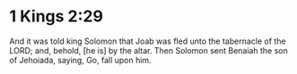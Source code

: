 # 1 Kings 2:29

And it was told king Solomon that Joab was fled unto the tabernacle of the LORD; and, behold, [he is] by the altar. Then Solomon sent Benaiah the son of Jehoiada, saying, Go, fall upon him.